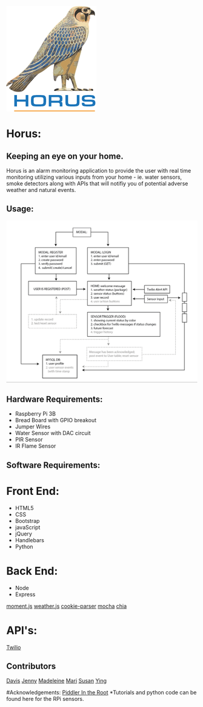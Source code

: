 ![logo](./public/assets/images/logos/logo.png)


# Horus:
## Keeping an eye on your home.

Horus is an alarm monitoring application to provide the user with real time monitoring utilizing various inputs from your home - ie. water sensors, smoke detectors along with APIs that will notifiy you of potential adverse weather and natural events.

## Usage:

![Flow](./public/assets/images/Flow.PNG)


## Hardware Requirements:

- Raspberry Pi 3B
- Bread Board with GPIO breakout 
- Jumper Wires
- Water Sensor with DAC circuit
- PIR Sensor
- IR Flame Sensor

## Software Requirements:

# Front End:

- HTML5
- CSS
- Bootstrap
- javaScript
- jQuery
- Handlebars
- Python

# Back End:
- Node
- Express


[moment.js](https://momentjs.com/)
[weather.js](https://www.npmjs.com/package/weather-js)
[cookie-parser](https://www.npmjs.com/package/cookie-parser)
[mocha](https://www.npmjs.com/package/mocha)
[chia](https://www.npmjs.com/package/chai)


# API's:

[Twilio](https://www.twilio.com/docs/iam/api)

## Contributors
[Davis](https://github.com/daveyjonezz)
[Jenny](https://github.com/jenshin75)
[Madeleine](https://github.com/MadeleineKemeny)
[Mari](https://github.com/Mari0203)
[Susan](https://github.com/Sooze16)
[Ying](https://github.com/yzhouyzhou)


#Acknowledgements:
[Piddler In the Root](https://www.piddlerintheroot.com/)
*Tutorials and python code can be found here for the RPi sensors.

